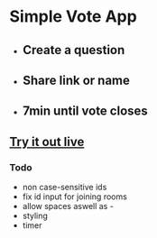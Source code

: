 # Simple Vote App

- ## Create a question

- ## Share link or name

- ## 7min until vote closes

## [Try it out live](https://bennycarlsson.github.io/vote-app)

### Todo

- non case-sensitive ids
- fix id input for joining rooms
- allow spaces aswell as -
- styling
- timer
